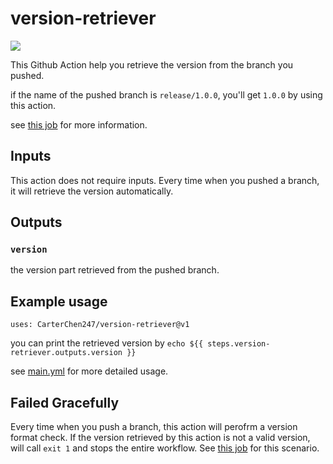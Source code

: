 # version-retriever

![](https://img.shields.io/github/v/tag/CarterChen247/version-retriever?label=version)

This Github Action help you retrieve the version from the branch you pushed.

if the name of the pushed branch is `release/1.0.0`, you'll get `1.0.0` by using this action.

see [this job](https://github.com/CarterChen247/version-retriever/runs/1271284436?check_suite_focus=true) for more information.

## Inputs

This action does not require inputs. Every time when you pushed a branch, it will retrieve the version automatically.

## Outputs

### `version`

the version part retrieved from the pushed branch.

## Example usage

```
uses: CarterChen247/version-retriever@v1
```
you can print the retrieved version by `echo ${{ steps.version-retriever.outputs.version }}`

see [main.yml](https://github.com/CarterChen247/version-retriever/blob/main/.github/workflows/main.yml) for more detailed usage.

## Failed Gracefully

Every time when you push a branch, this action will perofrm a version format check. If the version retrieved by this action is not a valid version, will call `exit 1` and stops the entire workflow. See [this job](https://github.com/CarterChen247/version-retriever/runs/1271292635?check_suite_focus=true) for this scenario.

